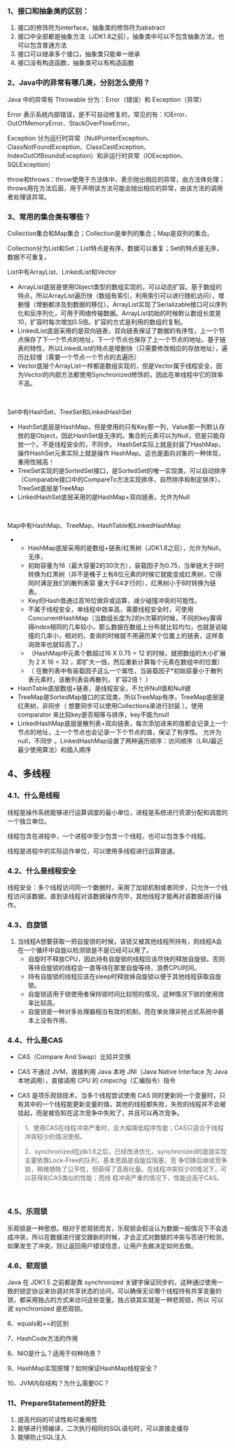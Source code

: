 ### 1、接口和抽象类的区别：

1. 接口的修饰符为interface，抽象类的修饰符为abstract
2. 接口中全部都是抽象方法（JDK1.8之前），抽象类中可以不包含抽象方法，也可以包含普通方法
3. 接口可以继承多个接口，抽象类只能单一继承
4. 接口没有构造函数，抽象类可以有构造函数



### 2、Java中的异常有哪几类，分别怎么使用？

Java 中的异常有 Throwable 分为：Error（错误）和 Exception（异常）

Error 表示系统内部错误，是不可自动修复的，常见的有：IOError、OutOfMemoryError、StackOverFlowError。

Exception 分为运行时异常（NullPointerException、ClassNotFoundException、ClassCastException、IndexOutOfBoundsException）和非运行时异常（IOException、SQLException）

throw和throws：throw使用于方法体中，表示抛出相应的异常，由方法体处理；throws用在方法后面，用于声明该方法可能会抛出相应的异常，由该方法的调用者处理该异常。



### 3、常用的集合类有哪些？

Collection集合和Map集合；Collection是单列的集合；Map是双列的集合。

Collection分为List和Set；List特点是有序，数据可以重复；Set的特点是无序，数据不可重复。

List中有ArrayList、LinkedList和Vector

* ArrayList底层是使用Object类型的数组实现的，可以动态扩容。基于数组的特点，所以ArrayList遍历快（数组有索引，利用索引可以进行随机访问），增删慢（增删都涉及到数据的移位）。ArrayList实现了Serializable接口可以序列化和反序列化，可用于网络传输数据。ArrayList初始的时候默认数组长度是10，扩容时每次增加0.5倍。扩容的方式是利用的数组的复制。
* LinkedList底层采用的是双向链表，双向链表保证了数据的有序性，上一个节点保存了下一个节点的地址，下一个节点也保存了上一个节点的地址。基于链表的特性，所以LinkedList的特点是增删快（只需要修改相应的存放地址），遍历比较慢（需要一个节点一个节点的去遍历）
* Vector底层个ArrayList一样都是数组实现的，但是Vector属于线程安全，因为Vector的内部方法都使用Synchronized修饰的，因此在单线程中它的效率不高。

<br>

Set中有HashSet、TreeSet和LinkedHashSet

* HashSet底层是HashMap，但是使用的只有Key那一列，Value那一列默认存放的是Object，因此HashSet是无序的。集合的元素可以为Null，但是只能存放一个。不是线程安全的，不同步。 HashSet实际上就是封装了HashMap，操作HashSet元素实际上就是操作 HashMap。这也是⾯向对象的⼀种体现，重⽤性贼⾼！
* TreeSet实现的是SortedSet接口，是SortedSet的唯一实现类，可以自动排序（Comparable接口中的CompareTo方法实现排序，自然排序和制定排序）。TreeSet底层是TreeMap
* LinkedHashSet底层采用的是HashMap+双向链表，允许为Null

<br>

Map中有HashMap、TreeMap、HashTable和LinkedHashMap

* * HashMap底层采用的是数组+链表/红黑树（JDK1.8之后），允许为Null，无序，
  * 初始容量为16（最大容量2的30次方），装载因子为0.75，当单链大于8时转换为红黑树（并不是桶⼦上有8位元素的时候它就能变成红⿊树，它得同时满⾜我们的散列表容 量⼤于64才⾏的），红黑树小于6时转换为链表。
  * Key的Hash值通过高16位做异或运算，减少碰撞冲突的可能性。
  * 不属于线程安全，单线程中效率高，需要线程安全时，可使用ConcurrentHashMap（当数组长度为2的n次幂的时候，不同的key算得得index相同的几率较小，那么数据在数组上分布就比较均匀，也就是说碰撞的几率小，相对的，查询的时候就不用遍历某个位置上的链表，这样查询效率也就较高了。）
  * （HashMap中元素个数超过16 X 0.75 = 12 的时候，就把数组的大小扩展为 2 X 16 = 32 ，即扩大一倍，然后重新计算每个元素在数组中的位置）
  * （ 在散列表中有装载因⼦这么⼀个属性，当装载因⼦*初始容量⼩于散列表元素时，该散列表会再散列， 扩容2倍！ ）
* HashTable底层数组+链表，是线程安全，不允许Null值和Null键
* TreeMap是SortedMap接⼝的实现类，所以TreeMap有序，TreeMap底层是红⿊树，非同步（ 想要同步可以使⽤Collections来进⾏封装 ）。使用comparator 来比较key是否相等与排序，key不能为null
* LinkedHashMap底层是散列表+双向链表，每次添加进来的值都会记录上一个节点的地址，上一个节点也会记录一下个节点的值，保证了有序性。 允许为null，不同步 。LinkedHashMap设置了两种遍历顺序：访问顺序（LRU最近最少使用算法）和插入顺序



## 4、多线程

### 4.1、什么是线程

线程是操作系统能够进行运算调度的最小单位，进程是系统进行资源分配和调度的一个独立单位。

线程包含在进程中，一个进程中至少包含一个线程，也可以包含多个线程。

线程是进程中的实际运作单位，可以使用多线程进行运算提速。

### 4.2、什么是线程安全

线程安全：多个线程访问同一个数据时，采用了加锁机制或者同步，只允许一个线程访问该数据，直到该线程对该数据操作完毕，其他线程才能再对该数据进行操作。

### 4.3、自旋锁

1. 当线程A想要获取一把自旋锁的时候，该锁又被其他线程所持有，则线程A会在一个循环中自旋以检测锁是不是已经可以用了。
   * 自旋时不释放CPU，因此持有自旋锁的线程应该尽快的释放自旋锁。否则等待自旋锁的线程会一直等待在那里自旋等待，浪费CPU时间。
   * 持有自旋锁的线程应该在sleep时释放掉自旋锁以便于其他线程获取自旋锁。
   * 自旋锁适用于锁使用者保持锁时间比较短的情况，这种情况下锁的使用效率比较高。
   * 自旋锁是一种对多处理器相当有效的机制，而在单处理非抢占式系统中基本上没有作用、

### 4.4、什么是CAS

* CAS（Compare And Swap）比较并交换

* CAS 不通过 JVM，直接利用 Java 本地 JNI（Java Native Interface 为 Java本地调用），直接调用 CPU 的 cmpxchg（汇编指令）指令
* CAS 是项乐观锁技术，当多个线程尝试使用 CAS 同时更新同一个变量时，只有其中的一个线程能更新变量的值，其他的线程都失败，失败的线程并不会被挂起，而是被告知在这次竞争中失败了，并且可以再次竞争。

>  1、使⽤CAS在线程冲突严重时，会⼤幅降低程序性能；CAS只适合于线程冲突较少的情况使⽤。
>
>  2、synchronized在jdk1.6之后，已经改进优化。synchronized的底层实现主要依靠Lock-Free的队列，基本思路是⾃旋后阻塞，竞 争切换后继续竞争锁，稍微牺牲了公平性，但获得了⾼吞吐量。在线程冲突较少的情况下，可以获得和CAS类似的性能；⽽线 程冲突严重的情况下，性能远⾼于CAS。 

<br>

### 4.5、乐观锁

乐观锁是一种思想。相对于悲观锁而言，乐观锁会假设认为数据一般情况下不会造成冲突，所以在数据进行提交跟新的时候，才会正式对数据的冲突与否进行检测，如果发生了冲突，则让返回用户错误信息，让用户去做决定如何去做。

### 4.6、悲观锁

Java 在 JDK1.5 之前都是靠 synchronized 关键字保证同步的，这种通过使⽤⼀致的锁定协议来协调对共享状态的访问，可以确保⽆论哪个线程持有共享变量的锁，都采⽤独占的⽅式来访问这些变量。独占锁其实就是⼀种悲观锁，所以 可以说 synchronized 是悲观锁。

6、equals和==的区别





7、HashCode方法的作用





8、NIO是什么？适用于何种场景？





9、HashMap实现原理？如何保证HashMap线程安全？





10、JVM内存结构？为什么需要GC？





### 11、PrepareStatement的好处

1. 提高代码的可读性和可重用性
2. 能够进行预编译，二次执行相同的SQL语句时，可以直接走缓存
3. 能够防止SQL注入

